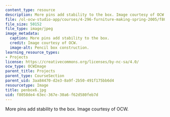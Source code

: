 ```yaml
---
content_type: resource
description: More pins add stability to the box. Image courtesy of OCW.
file: /ol-ocw-studio-app/courses/4-296-furniture-making-spring-2005/f8058de463ec367e30a6f62d580feb7d_penbox6.jpg
file_size: 50152
file_type: image/jpeg
image_metadata:
  caption: More pins add stability to the box.
  credit: Image courtesy of OCW.
  image-alt: Pencil box construction.
learning_resource_types:
- Projects
license: https://creativecommons.org/licenses/by-nc-sa/4.0/
ocw_type: OCWImage
parent_title: Projects
parent_type: CourseSection
parent_uid: 3aa84470-d2e3-8a9f-2b50-491f175bb6d4
resourcetype: Image
title: penbox6.jpg
uid: f8058de4-63ec-367e-30a6-f62d580feb7d
---
```

More pins add stability to the box. Image courtesy of OCW.